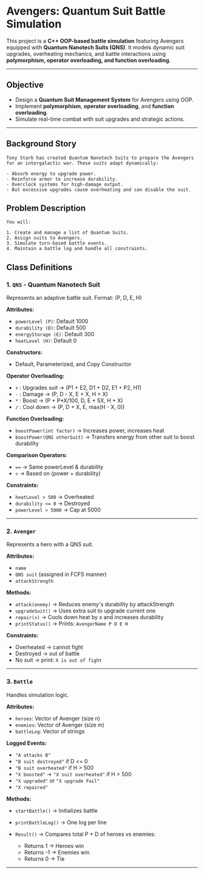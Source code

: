 # Avengers: Quantum Suit Battle Simulation

This project is a **C++ OOP-based battle simulation** featuring Avengers equipped with **Quantum Nanotech Suits (QNS)**. It models dynamic suit upgrades, overheating mechanics, and battle interactions using **polymorphism, operator overloading, and function overloading**.

---

## Objective

* Design a **Quantum Suit Management System** for Avengers using OOP.
* Implement **polymorphism**, **operator overloading**, and **function overloading**.
* Simulate real-time combat with suit upgrades and strategic actions.

---

## Background Story

    Tony Stark has created Quantum Nanotech Suits to prepare the Avengers for an intergalactic war. These suits adapt dynamically:
    
    - Absorb energy to upgrade power.
    - Reinforce armor to increase durability.
    - Overclock systems for high-damage output.
    - But excessive upgrades cause overheating and can disable the suit.


## Problem Description

    You will:
    
    1. Create and manage a list of Quantum Suits.
    2. Assign suits to Avengers.
    3. Simulate turn-based battle events.
    4. Maintain a battle log and handle all constraints.


## Class Definitions

### 1. `QNS` - Quantum Nanotech Suit

Represents an adaptive battle suit. Format: (P, D, E, H)

**Attributes:**

* `powerLevel (P)`: Default 1000
* `durability (D)`: Default 500
* `energyStorage (E)`: Default 300
* `heatLevel (H)`: Default 0

**Constructors:**

* Default, Parameterized, and Copy Constructor

**Operator Overloading:**

* `+` : Upgrades suit → (P1 + E2, D1 + D2, E1 + P2, H1)
* `-` : Damage → (P, D - X, E + X, H + X)
* `*` : Boost → (P + P\*X/100, D, E + 5X, H + X)
* `/` : Cool down → (P, D + X, E, max(H - X, 0))

**Function Overloading:**

* `boostPower(int factor)` → Increases power, increases heat
* `boostPower(QNS otherSuit)` → Transfers energy from other suit to boost durability

**Comparison Operators:**

* `==` → Same powerLevel & durability
* `<` → Based on (power + durability)

**Constraints:**

* `heatLevel > 500` → Overheated
* `durability <= 0` → Destroyed
* `powerLevel > 5000` → Cap at 5000

---

### 2. `Avenger`

Represents a hero with a QNS suit.

**Attributes:**

* `name`
* `QNS suit` (assigned in FCFS manner)
* `attackStrength`

**Methods:**

* `attack(enemy)` → Reduces enemy's durability by attackStrength
* `upgradeSuit()` → Uses extra suit to upgrade current one
* `repair(x)` → Cools down heat by x and increases durability
* `printStatus()` → Prints: `AvengerName P D E H`

**Constraints:**

* Overheated → cannot fight
* Destroyed → out of battle
* No suit → print: `X is out of fight`

---

### 3. `Battle`

Handles simulation logic.

**Attributes:**

* `heroes`: Vector of Avenger (size n)
* `enemies`: Vector of Avenger (size m)
* `battleLog`: Vector of strings

**Logged Events:**

* `"A attacks B"`
* `"B suit destroyed"` if D <= 0
* `"B suit overheated"` if H > 500
* `"X boosted"` → `"X suit overheated"` if H > 500
* `"X upgraded"` or `"X upgrade Fail"`
* `"X repaired"`

**Methods:**

* `startBattle()` → Initializes battle
* `printBattleLog()` → One log per line
* `Result()` → Compares total P + D of heroes vs enemies:

  * Returns 1 → Heroes win
  * Returns -1 → Enemies win
  * Returns 0 → Tie

---

